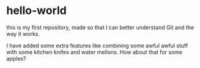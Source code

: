 # hello-world
this is my first repository, made so that I can better understand Git and the way it works.


I have added some extra features like combining some awful awful stuff with some kitchen knifes and water mellons. How about that for some apples?
